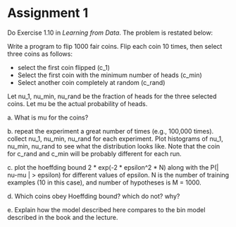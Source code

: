 # Assignment 1 
Do Exercise 1.10 in *Learning from Data*.  The problem is restated below:

Write a program to flip 1000 fair coins.  Flip each coin 10 times, then select three coins as follows:

* select the first coin flipped (c_1)
* Select the first coin with the minimum number of heads (c_min)
* Select another coin completely at random (c_rand)

Let nu_1, nu_min, nu_rand be the fraction of heads for the three selected coins.  Let mu be the actual probability of heads.

a.  What is mu for the coins?

b.  repeat the experiment a great number of times (e.g., 100,000 times).  collect nu_1, nu_min, nu_rand for each experiment.  Plot histograms of nu_1, nu_min, nu_rand to see what the distribution looks like.  Note that the coin for c_rand and c_min will be probably different for each run.

c. plot the hoeffding bound 2 * exp(-2 * epsilon^2 * N) along with the P(| nu-mu | > epsilon) for different values of epsilon.  N is the number of training examples (10 in this case), and number of hypotheses is M = 1000.

d. Which coins obey Hoeffding bound?  which do not?  why?

e. Explain how the model described here compares to the bin model described in the book and the lecture.